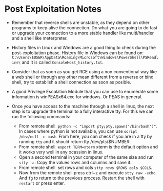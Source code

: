 # Post Exploitation Notes

- Remember that reverse shells are unstable, as they depend on other programs to keep alive the connection. Do what you are going to do fast or upgrade your connection to a more stable handler like multi/handler and a shell like meterpreter.

- History files in Linux and Windows are a good thing to check during the post-exploitation phase. History file in Windows can be found on: `C:\Users\$USER\AppData\Roaming\Microsoft\Windows\PowerShell\PSReadline\` and it is called `ConsoleHost_history.txt`.

- Consider that as soon as you get RCE using a non conventional way like a web shell or through any other mean different from a reverse or bind shell, try to establish a shell connection as soon as posible.

- A good Privilege Escalation Module that you can use to enumerate some information is winPEASx64.exe for windows. Or PEAS in general.

- Once you have access to the machine through a shell in linux, the next step is to upgrade the terminal to a fully interactive tty. For this we can run the following commands:
    + From remote shell: `python -c "import pty;pty.spawn('/bin/bash')"`. In cases where python is not available, you can use `script /dev/null -c bash`. From here, you can check if you are in a tty by running `tty` and it should return tty /dev/pts/$NUMBER.
    + From remote shell: `export TERM=xterm` xterm is the default option and it works very well in any ocassion in linux.
    + Open a second terminal in your computer of the same size and run `stty -a`. Copy the values rows and columns and save it.
    + From remote shell: set rows and cols `stty rows $ROWS cols $COLS`.
    + Now from the remote shell press ctrl+z and execute `stty raw -echo`. And `fg` to return to the previous process. Restart the shell with `restart` or press enter.

